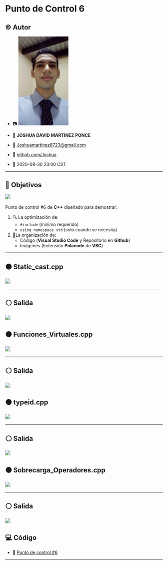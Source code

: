 # Punto de Control 6

## :copyright: Autor

- :camera: <img src="imagenes/Mi_foto.jpg" width="160px">

- :man: **JOSHUA DAVID MARTINEZ PONCE**
- :e-mail: Joshuamartinez8723@gmail.com
- :link: [github.com/Joshua](https://github.com/)
- :calendar: 2020-08-30 23:00 CST

---

## :dart: Objetivos

![](images/c++.png)

Punto de control #6 de **C++** diseñado para demostrar:

1. :mag: La optimización de:
   - `#include` (mínimo requerido)
   - `using namespace std` (solo cuando se necesita)
2. :open_file_folder:La organización de:
   - Código (**Visual Studio Code** y Repositorio en **Github**)
   - Imágenes (Extensión **Polacode** de **VSC**)
   

---

## :black_circle: Static_cast.cpp

![](imagenes/static_cast.png)

---


## :white_circle: Salida 

![](imagenes/static_cast_salida.png)

## :black_circle: Funciones_Virtuales.cpp

![](imagenes/Funciones_virtuales.png)

---

## :white_circle: Salida 

![](imagenes/salida_funciones_virtuales.png)

## :black_circle: typeid.cpp

![](imagenes/typeid.png)

---

## :white_circle: Salida

![](imagenes/salida_typeid.png)

## :black_circle: Sobrecarga_Operadores.cpp

![](imagenes/sobrecarga_operadores.png)

---

##  :white_circle:  Salida

![](imagenes/salida_sobrecarga_operadores.png)



## :computer: Código

- :blue_book: [Punto de control #6](https://github.com/JoshuaMartinez30/C-_PDC_-06.git)

---
